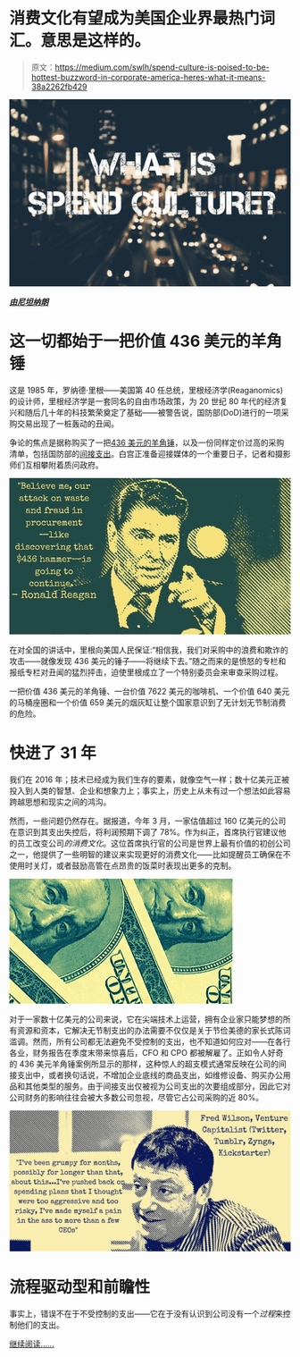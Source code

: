 # 消费文化有望成为美国企业界最热门词汇。意思是这样的。

> 原文：<https://medium.com/swlh/spend-culture-is-poised-to-be-hottest-buzzword-in-corporate-america-heres-what-it-means-38a2262fb429>

![](img/207712d6a81b75fb12f493ea6703e134.png)

[***由尼坦纳朗***](https://www.linkedin.com/in/nitant-narang-49446014/)

# 这一切都始于一把价值 436 美元的羊角锤

这是 1985 年，罗纳德·里根——美国第 40 任总统，里根经济学(Reaganomics)的设计师，里根经济学是一套同名的自由市场政策，为 20 世纪 80 年代的经济复兴和随后几十年的科技繁荣奠定了基础——被警告说，国防部(DoD)进行的一项采购交易出现了一桩轰动的丑闻。

争论的焦点是据称购买了一把[436 美元的羊角锤](http://www.apnewsarchive.com/1985/Reagan-Says-Pentagon-Didn-t-Buy-$400-Hammer/id-e1f0fe8dc2cd7c275f9fea1966e644c9)，以及一份同样定价过高的采购清单，包括国防部的[间接支出](http://blog.procurify.com/2012/12/17/direct-goods-vs-indirect-goods/)。白宫正准备迎接媒体的一个重要日子，记者和摄影师们互相攀附着质问政府。

![](img/dbee1a2528b2b89a547b79f18f13479e.png)

在对全国的讲话中，里根向美国人民保证:“相信我，我们对采购中的浪费和欺诈的攻击——就像发现 436 美元的锤子——将继续下去。”随之而来的是愤怒的专栏和报纸专栏对丑闻的猛烈抨击，迫使里根成立了一个特别委员会来审查采购过程。

一把价值 436 美元的羊角锤、一台价值 7622 美元的咖啡机、一个价值 640 美元的马桶座圈和一个价值 659 美元的烟灰缸让整个国家意识到了无计划无节制消费的危险。

# 快进了 31 年

我们在 2016 年；技术已经成为我们生存的要素，就像空气一样；数十亿美元正被投入到人类的智慧、企业和想象力上；事实上，历史上从未有过一个想法如此容易跨越思想和现实之间的鸿沟。

然而，一些问题仍然存在。据报道，今年 3 月，一家估值超过 160 亿美元的公司在意识到其支出失控后，将利润预期下调了 78%。作为纠正，首席执行官建议他的员工改变公司*的消费文化*。这位首席执行官的公司是世界上最有价值的初创公司之一，他提供了一些明智的建议来实现更好的消费文化——比如提醒员工确保在不使用时关灯，或者鼓励高管在点昂贵的饭菜时表现出更多的克制。

![](img/06c56acdaa9b8de2ee67fd575fbe184d.png)

对于一家数十亿美元的公司来说，它在尖端技术上运营，拥有企业家只能梦想的所有资源和资本，它解决无节制支出的办法需要不仅仅是关于节俭美德的家长式陈词滥调。然而，所有公司都无法避免不受控制的支出，也不知道如何应对——在各行各业，财务报告在季度末带来惊喜后，CFO 和 CPO 都被解雇了。正如令人好奇的 436 美元羊角锤案例所显示的那样，这种惊人的超支模式通常反映在公司的间接支出中，或者换句话说，不增加企业底线的商品支出，如维修设备、购买办公用品和其他类型的服务。由于间接支出仅被视为公司支出的次要组成部分，因此它对公司财务的影响往往会被大多数公司忽视，尽管它占公司采购的近 80%。

![](img/c3c8e88466bc80d7c033459403f648f0.png)

# 流程驱动型和前瞻性

事实上，错误不在于不受控制的支出——它在于没有认识到公司没有一个*过程*来控制他们的支出。

[继续阅读……](http://blog.procurify.com/2016/09/19/spend-culture/)
